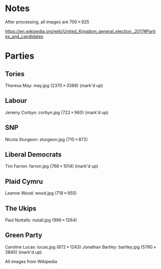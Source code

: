 # Notes

After processing, all images are 700 × 925

https://en.wikipedia.org/wiki/United_Kingdom_general_election,_2017#Parties_and_candidates

# Parties

## Tories
Theresa May: may.jpg (2370 × 3388)
(mark'd up)

## Labour
Jeremy Corbyn: corbyn.jpg (722 × 960)
(mark'd up)

## SNP
Nicola Sturgeon: sturgeon.jpg (710 × 872)

## Liberal Democrats
Tim Farron: farron.jpg (768 × 1014)
(mark'd up)

## Plaid Cymru
Leanne Wood: wood.jpg (718 × 955)

## The Ukips
Paul Nuttalls: nutall.jpg (996 × 1264)

## Green Party
Caroline Lucas: lucas.jpg (872 × 1243)
Jonathan Bartley: bartley.jpg (5760 × 3840)
(mark'd up)

All images from Wikipedia